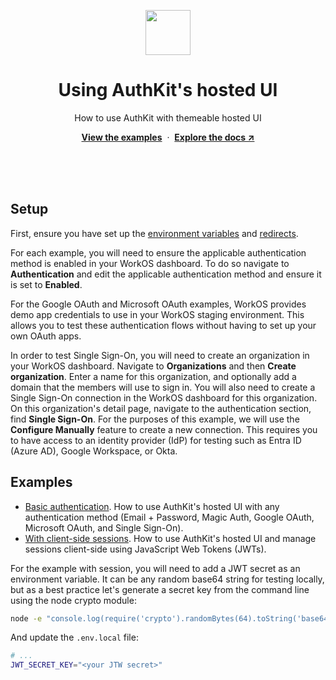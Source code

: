 <p align="center">
    <img src="https://github.com/workos/authkit/assets/896475/9fa7a91e-f5a8-4922-96fb-20a7b478d075" width="72" />
    <h1 align="center">Using AuthKit's hosted UI</h1>
    <p align="center">How to use AuthKit with themeable hosted UI</p>
    <p align="center"><strong><a href="#examples">View the examples</a></strong>&nbsp;&nbsp;·&nbsp;&nbsp;<strong><a href="https://workos.com/docs/user-management">Explore the docs ↗</a></strong></p>
    <br><br><br>
</p>

## Setup

First, ensure you have set up the [environment variables](/#environment-variables) and [redirects](/#redirects).

For each example, you will need to ensure the applicable authentication method is enabled in your WorkOS dashboard. To do so navigate to **Authentication** and edit the applicable authentication method and ensure it is set to **Enabled**.

For the Google OAuth and Microsoft OAuth examples, WorkOS provides demo app credentials to use in your WorkOS staging environment. This allows you to test these authentication flows without having to set up your own OAuth apps.

In order to test Single Sign-On, you will need to create an organization in your WorkOS dashboard. Navigate to **Organizations** and then **Create organization**. Enter a name for this organization, and optionally add a domain that the members will use to sign in. You will also need to create a Single Sign-On connection in the WorkOS dashboard for this organization. On this organization's detail page, navigate to the authentication section, find **Single Sign-On**. For the purposes of this example, we will use the **Configure Manually** feature to create a new connection. This requires you to have access to an identity provider (IdP) for testing such as Entra ID (Azure AD), Google Workspace, or Okta.

## Examples

- [Basic authentication](./basic/page.tsx). How to use AuthKit's hosted UI with any authentication method (Email + Password, Magic Auth, Google OAuth, Microsoft OAuth, and Single Sign-On).
- [With client-side sessions](./with-session/page.tsx). How to use AuthKit's hosted UI and manage sessions client-side using JavaScript Web Tokens (JWTs).

For the example with session, you will need to add a JWT secret as an environment variable. It can be any random base64 string for testing locally, but as a best practice let's generate a secret key from the command line using the node crypto module:

```bash
node -e "console.log(require('crypto').randomBytes(64).toString('base64'));"
```

And update the `.env.local` file:

```bash
# ...
JWT_SECRET_KEY="<your JTW secret>"
```
